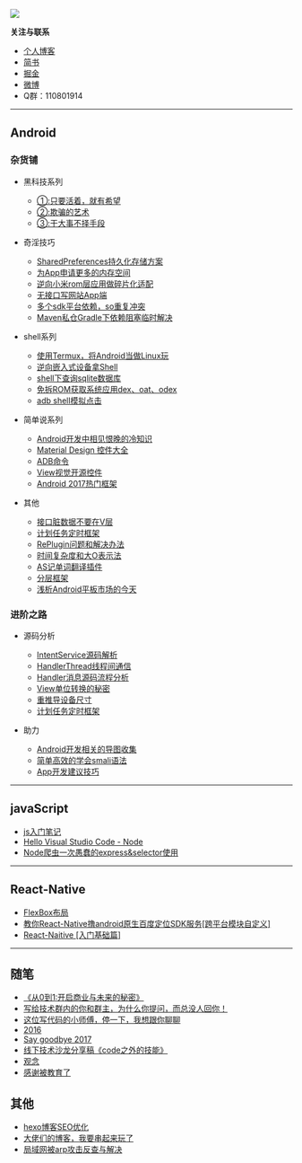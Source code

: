 
![](./img/title.png)


**关注与联系**

- [个人博客](http://www.dajipai.cc)
- [简书](http://www.jianshu.com/u/abc8086489c7)
- [掘金](https://juejin.im/user/58c25a5b2f301e006bb0552c)
- [微博](http://weibo.com/u/6385929462)
- Q群：110801914


---

## Android

 ### 杂货铺

  * 黑科技系列

    * [①:只要活着，就有希望](http://www.dajipai.cc/archives/4f0f8e78.html)
    * [②:欺骗的艺术](http://www.dajipai.cc/archives/8a7f75e7.html)
    * [③:干大事不择手段](http://www.dajipai.cc/archives/dfc93914.html)


  * 奇淫技巧
    * [SharedPreferences持久化存储方案](http://www.dajipai.cc/archives/64ea64f2.html)
    * [为App申请更多的内存空间](http://www.dajipai.cc/archives/4cc65c41.html)
    * [逆向小米rom层应用做碎片化适配](http://www.dajipai.cc/archives/1a0307d1.html)
    * [无接口写网站App端](http://www.dajipai.cc/archives/aa7f67b7.html)
    * [多个sdk平台依赖，so重复冲突](http://www.dajipai.cc/archives/cf888d61.html)
    * [Maven私仓Gradle下依赖阻塞临时解决](http://www.dajipai.cc/archives/51430a0e.html)

  * shell系列
    * [使用Termux，将Android当做Linux玩](http://www.dajipai.cc/archives/a748e934.html)
    * [逆向嵌入式设备拿Shell](http://www.dajipai.cc/archives/d08afece.html)
    * [shell下查询sqlite数据库](http://www.dajipai.cc/archives/ea8ae16c.html)
    * [免拆ROM获取系统应用dex、oat、odex](http://www.dajipai.cc/archives/7cf1aebb.html)
    * [adb shell模拟点击](http://www.dajipai.cc/archives/73f054ba.html)

  * 简单说系列

    * [Android开发中相见恨晚的冷知识](http://www.dajipai.cc/archives/fd5d316d.html)
    * [Material Design 控件大全](http://www.jianshu.com/p/4aaf04749f16)
    * [ADB命令](http://www.dajipai.cc/archives/6c35d185.html)
    * [View视觉开源控件](http://www.jianshu.com/p/30909296ac01)
    * [Android 2017热门框架](http://www.jianshu.com/p/9d65b6eb28fe)

  * 其他
    * [接口脏数据不要在V层](http://www.dajipai.cc/archives/9e832a56.html)
    * [计划任务定时框架](http://dajipai.cc/archives/a9dda310.html)
    * [RePlugin问题和解决办法](http://www.dajipai.cc/archives/dfa370cf.html)
    * [时间复杂度和大O表示法](http://www.dajipai.cc/archives/2bce0d61.html)
    * [AS记单词翻译插件](http://www.dajipai.cc/archives/aee243ac.html)
    * [分层框架](http://www.dajipai.cc/archives/dd694c2c.html)
    * [浅析Android平板市场的今天](http://www.dajipai.cc/archives/572de294.html)

 ### 进阶之路

  * 源码分析
    * [IntentService源码解析](http://www.dajipai.cc/archives/9e86a7ad.html)
    * [HandlerThread线程间通信](http://www.dajipai.cc/archives/afceb456.html)
    * [Handler消息源码流程分析](http://www.dajipai.cc/archives/f6d6c129.html)
    * [View单位转换的秘密](http://www.dajipai.cc/archives/46c1909.html)
    * [重推导设备尺寸](http://www.dajipai.cc/archives/1abfe67d.html)
    * [计划任务定时框架](http://dajipai.cc/archives/a9dda310.html)

  * 助力
    * [Android开发相关的导图收集](http://www.dajipai.cc/archives/f213acdb.html)
    * [简单高效的学会smali语法](http://www.dajipai.cc/archives/9fdc7db.html)
    * [App开发建议技巧](http://www.dajipai.cc/archives/df2843c0.html)


---

## javaScript

- [js入门笔记](http://www.jianshu.com/p/e8194f52bf13)
- [Hello Visual Studio Code - Node](http://www.dajipai.cc/archives/803dcc0.html)
- [Node爬虫一次愚蠢的express&selector使用](http://www.dajipai.cc/archives/3d72a6b2.html)



---
## React-Native

- [FlexBox布局](http://www.dajipai.cc/archives/e8998065.html)
- [教你React-Native撸android原生百度定位SDK服务[跨平台模块自定义]](http://www.dajipai.cc/archives/58cfb872.html)
- [React-Naitive [入门基础篇]](http://www.dajipai.cc/archives/1099feff.html)

---
 ## 随笔

- [《从0到1:开启商业与未来的秘密》](http://www.dajipai.cc/archives/1d76c68f.html)
- [写给技术群内的你和群主，为什么你提问，而总没人回你！](http://www.dajipai.cc/archives/baae41ed.html)
- [这位写代码的小师傅，停一下，我想跟你聊聊](http://www.dajipai.cc/archives/4300e823.html)
- [2016](http://www.dajipai.cc/archives/6bab0cfe.html)
- [Say goodbye 2017](http://www.dajipai.cc/archives/cd4232c0.html)
- [线下技术沙龙分享稿《code之外的技能》](http://www.dajipai.cc/archives/3903596e.html)
- [观念](http://www.dajipai.cc/archives/b9fde245.html)
- [感谢被教育了](http://www.dajipai.cc/archives/95d21ebb.html)

## 其他

- [hexo博客SEO优化](http://dajipai.cc/archives/ec8af0f7.html)
- [大佬们的博客，我要串起来玩了](http://www.dajipai.cc/archives/4fd5e7fe.html)
- [局域网被arp攻击反查与解决](http://www.dajipai.cc/archives/569b6918.html)
